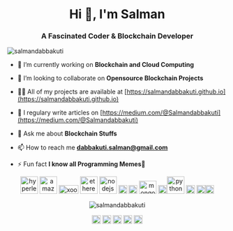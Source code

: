 <h1 align="center">Hi 👋, I'm Salman</h1>
<h3 align="center">A Fascinated Coder & Blockchain Developer</h3>
<p align="left"> <img src="https://komarev.com/ghpvc/?username=salmandabbakuti" alt="salmandabbakuti" /> </p>

- 🔭 I’m currently working on **Blockchain and Cloud Computing**

- 👯 I’m looking to collaborate on **Opensource Blockchain Projects**

- 👨‍💻 All of my projects are available at [https://salmandabbakuti.github.io](https://salmandabbakuti.github.io)

- 📝 I regulary write articles on [https://medium.com/@Salmandabbakuti](https://medium.com/@Salmandabbakuti)

- 💬 Ask me about **Blockchain Stuffs**

- 📫 How to reach me **dabbakuti.salman@gmail.com**

- ⚡ Fun fact **I know all Programming Memes🤩**

<p align="center">
<img src="https://www.vectorlogo.zone/logos/hyperledger/hyperledger-icon.svg" alt="hyperledger" width="40" height="40"/>
<img src="https://konpa.github.io/devicon/devicon.git/icons/amazonwebservices/amazonwebservices-original-wordmark.svg" alt="amazonwebservices" width="40" height="40"/>
  <img src="https://status.xooa.com/kt6Eed6xNvSV" alt="xooa" width="45" height="20"/>
<img src="https://www.vectorlogo.zone/logos/ethereum/ethereum-icon.svg" alt="ethereum" width="40" height="40"/>
<img src="https://konpa.github.io/devicon/devicon.git/icons/nodejs/nodejs-original-wordmark.svg" alt="nodejs" width="40" height="40"/>
<img src="https://konpa.github.io/devicon/devicon.git/icons/javascript/javascript-original.svg" alt="javascript" width="20" height="20"/>
<img src="https://konpa.github.io/devicon/devicon.git/icons/docker/docker-original-wordmark.svg" alt="docker" width="20" height="20"/>
<img src="https://konpa.github.io/devicon/devicon.git/icons/mongodb/mongodb-original-wordmark.svg" alt="mongodb" width="40" height="30"/>
<img src="https://konpa.github.io/devicon/devicon.git/icons/go/go-original.svg" alt="go" width="20" height="20"/><img src="https://konpa.github.io/devicon/devicon.git/icons/python/python-original-wordmark.svg" alt="python" width="40" height="40"/>
<img src="https://konpa.github.io/devicon/devicon.git/icons/bootstrap/bootstrap-plain.svg" alt="bootstrap" width="20" height="20"/> <img src="https://konpa.github.io/devicon/devicon.git/icons/css3/css3-original-wordmark.svg" alt="css3" width="20" height="20"/><img src="https://konpa.github.io/devicon/devicon.git/icons/html5/html5-original-wordmark.svg" alt="html5" width="20" height="20"/></p><p align="center"> <img src="https://github-readme-stats.vercel.app/api?username=salmandabbakuti&show_icons=true" alt="salmandabbakuti" /> </p>

<p align="center">
  <a href="https://in.linkedin.com/in/salman-dabbakuti-400479135" target="blank"><img align="center" src="https://cdn.jsdelivr.net/npm/simple-icons@3.0.1/icons/linkedin.svg" alt="salmandabbakuti" height="20" width="20" /></a>
<a href="https://dev.to/salmandabbakuti" target="blank"><img align="center" src="https://cdn.jsdelivr.net/npm/simple-icons@3.0.1/icons/dev-dot-to.svg" alt="salmandabbakuti" height="20" width="20" /></a>
<a href="https://twitter.com/salmandabbakuti" target="blank"><img align="center" src="https://cdn.jsdelivr.net/npm/simple-icons@3.0.1/icons/twitter.svg" alt="salmandabbakuti" height="20" width="20" /></a>
<a href="https://fb.com/dabbakuti.salmon" target="blank"><img align="center" src="https://cdn.jsdelivr.net/npm/simple-icons@3.0.1/icons/facebook.svg" alt="dabbakuti.salmon" height="20" width="20" /></a>
<a href="https://medium.com/@Salmandabbakuti" target="blank"><img align="center" src="https://cdn.jsdelivr.net/npm/simple-icons@3.0.1/icons/medium.svg" alt="salmandabbakuti" height="20" width="20" /></a>
</p>

<!-- Note: Some logos I've used here are a trademark logos of the respective Companies.-->
